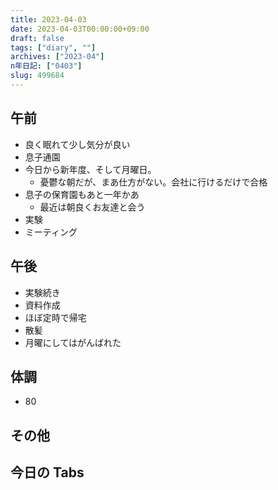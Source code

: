 ```yaml
---
title: 2023-04-03
date: 2023-04-03T00:00:00+09:00
draft: false
tags: ["diary", ""]
archives: ["2023-04"]
n年日記: ["0403"]
slug: 499684
---
```


## 午前

- 良く眠れて少し気分が良い
- 息子通園
- 今日から新年度、そして月曜日。
  - 憂鬱な朝だが、まあ仕方がない。会社に行けるだけで合格
- 息子の保育園もあと一年かあ
  - 最近は朝良くお友達と会う
- 実験
- ミーティング

## 午後

- 実験続き
- 資料作成
- ほぼ定時で帰宅
- 散髪
- 月曜にしてはがんばれた

## 体調

- 80

## その他

## 今日の Tabs
